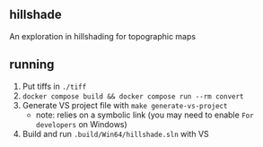 ## hillshade

An exploration in hillshading for topographic maps

## running

1. Put tiffs in `./tiff`
1. `docker compose build && docker compose run --rm convert`
1. Generate VS project file with `make generate-vs-project`
    - note: relies on a symbolic link (you may need to enable `For developers` on Windows)
1. Build and run `.build/Win64/hillshade.sln` with VS